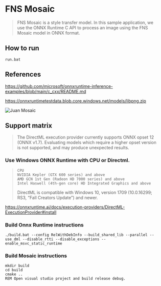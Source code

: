 # FNS Mosaic

> FNS Mosaic is a style transfer model. In this sample application, we use the ONNX Runtime C API to process an image using the FNS Mosaic model in ONNX format.

## How to run

`run.bat`

## References

https://github.com/microsoft/onnxruntime-inference-examples/blob/main/c_cxx/README.md

https://onnxruntimetestdata.blob.core.windows.net/models/libpng.zip

![Juan Mosaic](https://github.com/fire/onnx-godot-juan-mosaic/blob/main/DLvBok4XUAAnvyf_mosaic.png)
## Support matrix

 > The DirectML execution provider currently supports ONNX opset 12 (ONNX v1.7). Evaluating models which require a higher opset version is not supported, and may produce unexpected results.
    
### Use Windows ONNX Runtime with CPU or Directml.

>     CPU
>     NVIDIA Kepler (GTX 600 series) and above
>     AMD GCN 1st Gen (Radeon HD 7000 series) and above
>     Intel Haswell (4th-gen core) HD Integrated Graphics and above
>
> DirectML is compatible with Windows 10, version 1709 (10.0.16299; RS3, “Fall Creators Update”) and newer.
    
https://onnxruntime.ai/docs/execution-providers/DirectML-ExecutionProvider#install

### Build Onnx Runtime instructions

```
./build.bat --config RelWithDebInfo --build_shared_lib --parallel --use_dml --disable_rtti --disable_exceptions --enable_msvc_static_runtime
```

### Build Mosaic instructions

```
mkdir build
cd build
cmake ..
REM Open visual studio project and build release debug.
```
